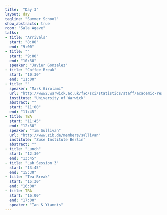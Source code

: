 ```yaml
---
title:  "Day 3"
layout: day
tagline: "Summer School"
show_abstracts: true
room: "Sala Agave"
talks:
- title: "Arrivals"
  start: "8:00"
  end: "9:00"
- title: ""
  start: "9:00"
  end: "10:30"
  speaker: "Javier Gonzalez"
- title: "Coffee Break"
  start: "10:30"
  end: "11:00"
- title: ""
  speaker: "Mark Girolami"
  url: "http://www2.warwick.ac.uk/fac/sci/statistics/staff/academic-research/girolami/"
  institute: "University of Warwick"
  abstract: ""
  start: "11:00"
  end: "11:45"
- title: TBA
  start: "11:45"  
  end: "12:30"
  speaker: "Tim Sullivan"
  url: "http://www.zib.de/members/sullivan"
  institute: "Zuse Institute Berlin"
  abstract: ""
- title: "Lunch"
  start: "12:30"
  end: "13:45"
- title: "Lab Session 3"
  start: "13:45"
  end: "15:30"
- title: "Tea Break"
  start: "15:30"
  end: "16:00"
- title: TBA
  start: "16:00"
  end: "17:00"
  speaker: "Ian & Yiannis"
---
```



